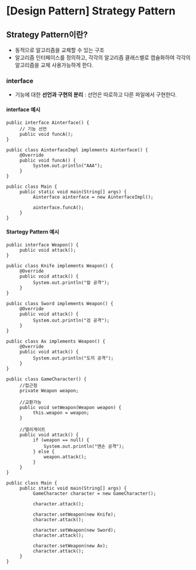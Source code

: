 # [Design Pattern] Strategy Pattern

## Strategy Pattern이란?
- 동적으로 알고리즘을 교체할 수 있는 구조
- 알고리즘 인터페이스를 정의하고, 각각의 알고리즘 클래스별로 캡슐화하여 각각의 알고리즘을 교체 사용가능하게 한다.

### interface
- 기능에 대한 **선언과 구현의 분리**
: 선언은 따로하고 다른 파일에서 구현한다.

#### interface 예시
    public interface Ainterface() {
         // 기능 선언
         public void funcA();
    }

    public class AinterfaceImpl implements Ainterface() {
         @Override
         public void funcA() {
              System.out.println("AAA");
         }
    }

    public class Main {
         public static void main(String[] args) {
              Ainterface ainterface = new AinterfaceImpl();

              ainterface.funcA();
         }
    }

#### Startegy Pattern 예시
    public interface Weapon() {
         public void attack();
    }

    public class Knife implements Weapon() {
         @Override
         public void attack() {
              System.out.println("칼 공격");
         }
    }

    public class Sword implements Weapon() {
         @Override
         public void attack() {
              System.out.println("검 공격");
         }
    }

    public class Ax implements Weapon() {
         @Override
         public void attack() {
              System.out.println("도끼 공격");
         }
    }

    public class GameCharacter() {
         //접근점
         private Weapon weapon;

         //교환가능
         public void setWeapon(Weapon weapon) {
              this.weapon = weapon;
         }

         //델리게이트
         public void attack() {
              if (weapon == null) {
                  System.out.println("맨손 공격");
              } else {
                  weapon.attack();
              }
         }
    }

    public class Main {
         public static void main(String[] args) {
              GameCharacter character = new GameCharacter();

              character.attack();

              character.setWeapon(new Knife);
              character.attack();

              character.setWeapon(new Sword);
              character.attack();

              character.setWeapon(new Ax);
              character.attack();
         }
    }
